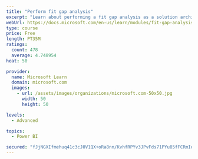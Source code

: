 ```yaml
---
title: "Perform fit gap analysis"
excerpt: "Learn about performing a fit gap analysis as a solution architect for Dynamics 365 and Microsoft Power Platform."
webUrl: https://docs.microsoft.com/en-us/learn/modules/fit-gap-analysis/
type: course
price: Free
length: PT35M
ratings:
  count: 478
  average: 4.748954
heat: 50

provider:
  name: Microsoft Learn
  domain: microsoft.com
  images:
    - url: /assets/images/organizations/microsoft.com-50x50.jpg
      width: 50
      height: 50

levels:
  - Advanced

topics:
  - Power BI

secured: "fJjNGXIfmehuq41c3cJ0V1QX+oRa8nn/KvhfRPYv3JPvFds71PYu85fFCRmIqMIfg7xRhGkESPxlwVd/Dy0kSkQRoWjQX5RiubnjC+e0hP2tc1LpndeLKCv7QQVuMKGz5SRCrNosf4oh5Sz678VPlHwyB7np4oJJk/6ytga7vk9fkxWpWwvO93yekKavspnvZZbC4J5CPaMYJxiaXpZvVlEW6TTRngFEbXi6U9ligSevKBwrO6apddv0d133Xo/t2qybTuLmygrsCIErsTxZNh54Iq5+wSSHrHOK0IDlN0AY3MNsnTSJvvXNiuFLWthhpuvwmcVqlXoLquWvZmdx81CcnZo5H+CpN13IMS7alFITOaBmPoMLvffvq8l2mJI4ym0oZ4Z4BOViKXHvqN/R/QXfd8lU4aMiaxFaHWRThHE=;SRIdM9zdqx0P8TDPtJ+vew=="
---
```


